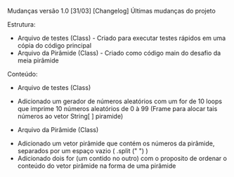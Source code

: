 Mudanças versão 1.0 [31/03]
[Changelog]
Últimas mudanças do projeto

Estrutura:

* Arquivo de testes (Class) - Criado para executar testes rápidos em uma cópia do código principal
* Arquivo da Pirâmide (Class) - Criado como código main do desafio da meia pirâmide

Conteúdo:

* Arquivo de testes (Class) 
- Adicionado um gerador de números aleatórios com um for de 10 loops que imprime 10 números aleatórios de 0 à 99 (Frame para alocar tais números ao vetor String[ ] piramide)

* Arquivo da Pirâmide (Class) 
- Adicionado um vetor pirâmide que contém os números da pirâmide, separados por um espaço vazio ( .split (" ") )
- Adicionado dois for (um contido no outro) com o proposito de ordenar o conteúdo do vetor pirâmide na forma de uma pirâmide
